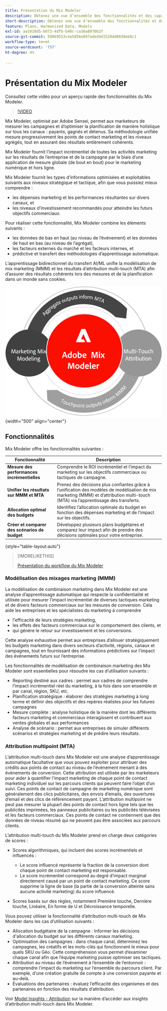 ```yaml
---
title: Présentation du Mix Modeler
description: Obtenez une vue d’ensemble des fonctionnalités et des capacités de Mix Modeler.
short-description: Obtenez une vue d’ensemble des fonctionnalités et des capacités de Mix Modeler.
feature: Plans, Harmonized Data, Models
exl-id: aa1018d5-b073-4dfb-b40c-ca16a8970b2f
source-git-commit: 59869553c4a5856e897aded441520dd8938eb8c1
workflow-type: tm+mt
source-wordcount: '757'
ht-degree: 4%

---
```


# Présentation du Mix Modeler

Consultez cette vidéo pour un aperçu rapide des fonctionnalités du Mix Modeler.

>[!VIDEO](https://video.tv.adobe.com/v/3424872/?learn=on)

Mix Modeler, optimisé par Adobe Sensei, permet aux marketeurs de mesurer les campagnes et d’optimiser la planification de manière holistique sur tous les canaux : payants, gagnés et détenus. Sa méthodologie unifiée mesure progressivement les points de contact marketing et les niveaux agrégés, tout en assurant des résultats entièrement cohérents.

Mix Modeler fournit l’impact incrémentiel de toutes les activités marketing sur les résultats de l’entreprise et de la campagne par le biais d’une application de mesure globale (de bout en bout) pour le marketing numérique et hors ligne.

Mix Modeler fournit les types d’informations optimisées et exploitables suivants aux niveaux stratégique et tactique, afin que vous puissiez mieux comprendre :

* les dépenses marketing et les performances résultantes sur divers canaux, et
* les niveaux d’investissement recommandés pour atteindre les futurs objectifs commerciaux.


Pour réaliser cette fonctionnalité, Mix Modeler combine les éléments suivants :

* les données de bas en haut (au niveau de l’événement) et les données de haut en bas (au niveau de l’agrégat),
* les facteurs externes du marché et les facteurs internes, et
* prédictive et transfert des méthodologies d’apprentissage automatique.

L’apprentissage bidirectionnel du transfert AI/ML unifie la modélisation de mix marketing (MMM) et les résultats d’attribution multi-touch (MTA) afin d’assurer des résultats cohérents lors des mesures et de la planification dans un monde sans cookies.

![Apprentissage bidirectionnel par transfert](../assets/birdirectional-transfer-learning.png){width="500" align="center"}


## Fonctionnalités

Mix Modeler offre les fonctionnalités suivantes :

| Fonctionnalité | Description |
|---|---|
| **Mesure des performances incrémentielles** | Comprendre le ROI incrémentiel et l’impact du marketing sur les objectifs commerciaux ou tactiques de campagne. |
| **Unifier les résultats sur MMM et MTA** | Prenez des décisions plus confiantes grâce à l’unification des modèles de modélisation de mix marketing (MMM) et d’attribution multi-touch (MTA) via l’apprentissage des transferts. |
| **Allocation optimal des budgets** | Identifiez l’allocation optimale du budget en fonction des dépenses marketing et de l’impact sur les objectifs. |
| **Créer et comparer des scénarios de budget** | Développez plusieurs plans budgétaires et comparez leur impact afin de prendre des décisions optimales pour votre entreprise. |

{style="table-layout:auto"}

>[!MORELIKETHIS]
>
>[Présentation du workflow du Mix Modeler](workflow.md)


### Modélisation des mixages marketing (MMM)

La modélisation de combinaison marketing dans Mix Modeler est une analyse d’apprentissage automatique qui respecte la confidentialité et utilisée pour mesurer l’impact incrémentiel de diverses tactiques marketing et de divers facteurs commerciaux sur les mesures de conversion. Cela aide les entreprises et les spécialistes du marketing à comprendre

* l&#39;efficacité de leurs stratégies marketing,
* les effets des facteurs commerciaux sur le comportement des clients, et
* qui génère le retour sur investissement et les conversions.

Cette analyse exhaustive permet aux entreprises d’allouer stratégiquement les budgets marketing dans divers secteurs d’activité, régions, canaux et campagnes, tout en fournissant des informations prédictives sur l’impact des événements futurs sur l’entreprise.

Les fonctionnalités de modélisation de combinaison marketing des Mix Modeler sont essentielles pour résoudre les cas d’utilisation suivants :

* Reporting destiné aux cadres : permet aux cadres de comprendre l’impact incrémentiel réel du marketing, à la fois dans son ensemble et par canal, région, SKU, etc.
* Planification stratégique : élaborer des stratégies marketing à long terme et définir des objectifs et des repères réalistes pour les futures campagnes
* Mesure complète : analyse holistique de la manière dont les différents facteurs marketing et commerciaux interagissent et contribuent aux ventes globales et aux performances
* Analyse de scénario : permet aux entreprises de simuler différents scénarios et stratégies marketing et de prédire leurs résultats.


### Attribution multipoint (MTA)

L’attribution multi-touch dans Mix Modeler est une analyse d’apprentissage automatique facultative que vous pouvez exploiter pour attribuer des crédits aux points de contact au niveau de l’événement menant à des événements de conversion. Cette attribution est utilisée par les marketeurs pour aider à quantifier l’impact marketing de chaque point de contact marketing individuel sur les parcours clients qui peuvent faire l’objet d’un suivi. Ces points de contact de campagne de marketing numérique sont généralement des clics publicitaires, des envois d’emails, des ouvertures d’email et des clics de référencement payant. L’attribution multipoint ne peut pas mesurer la plupart des points de contact hors ligne tels que les publicités imprimées, les panneaux publicitaires ou les publicités télévisées et les facteurs commerciaux. Ces points de contact ne contiennent que des données de niveau résumé qui ne peuvent pas être associées aux parcours clients.

L’attribution multi-touch du Mix Modeler prend en charge deux catégories de scores :

* Scores algorithmiques, qui incluent des scores incrémentiels et influencés :
   * Le score influencé représente la fraction de la conversion dont chaque point de contact marketing est responsable.
   * Le score incrémentiel correspond au degré d’impact marginal directement causé par un point de contact marketing. Ce score supprime la ligne de base (la partie de la conversion atteinte sans aucune activité marketing) du score influencé.

* Scores basés sur des règles, notamment Première touche, Dernière touche, Linéaire, En forme de U et Décroissance temporelle.

Vous pouvez utiliser la fonctionnalité d’attribution multi-touch de Mix Modeler dans les cas d’utilisation suivants :

* Allocation budgétaire de la campagne : Informer les décisions d&#39;allocation du budget sur les différents canaux marketing.
* Optimisation des campagnes : dans chaque canal, déterminez les campagnes, les créatifs et les mots-clés qui fonctionnent le mieux pour quels SKU ou Géo. Cette compréhension vous permet d’examiner chaque canal afin que l’équipe marketing puisse optimiser ses tactiques.
* Attribution au niveau de l’événement à l’ensemble de l’entonnoir : comprendre l’impact du marketing sur l’ensemble du parcours client. Par exemple, d’une création gratuite de compte à une conversion payante et au-delà.
* Évaluations des partenaires : évaluez l’efficacité des organismes et des partenaires en fonction des résultats d’attribution.

Voir [Model Insights - Attribution](../models/insights.md#attribution) sur la manière d’accéder aux insights d’attribution multi-touch dans Mix Modeler.


